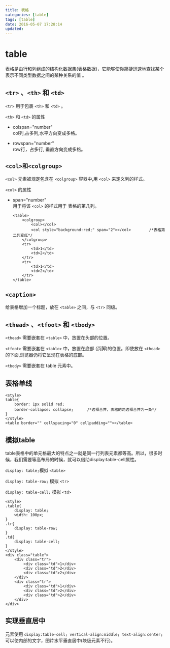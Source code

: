 ```yaml
---
title: 表格
categories: [table]
tags: [table]
date: 2016-05-07 17:28:14
updated:
---
```


# table
表格是由行和列组成的结构化数据集(表格数据)，它能够使你简捷迅速地查找某个表示不同类型数据之间的某种关系的值 。

## `<tr>` 、`<th>` 和 `<td>`
`<tr>` 用于包裹 `<th>` 和 `<td>` 。

`<th>` 和 `<td>` 的属性
* colspan="number"  
col列,占多列,水平方向变成多格。

* rowspan="number"  
row行，占多行,	垂直方向变成多格。

## `<col>和<colgroup>`
`<col>` 元素被规定包含在 `<colgroup>` 容器中,用 `<col>` 来定义列的样式。

`<col>` 的属性
* span="number"  
用于将该 `<col>` 的样式用于
表格的第几列。
    ```
    <table>
        <colgroup>
            <col></col>
            <col style="background:red;" span="2"></col>        /*表格第二列变红*/
        </colgroup>
        <tr>
            <td>1</td>
            <td>2</td>
        </tr>
        <tr>
            <td>1</td>
            <td>2</td>
        </tr>
    </table>
    ```

## `<caption>`
给表格增加一个标题，放在 `<table>` 之间，与 `<tr>` 同级。

## `<thead>` 、`<tfoot>` 和 `<tbody>`
`<thead>` 需要嵌套在 `<table>` 中，放置在头部的位置。

`<tfoot>` 需要嵌套在 `<table>` 中，放置在底部 (页脚)的位置。即使放在 `<thead>` 的下面,浏览器仍将它呈现在表格的底部。

`<tbody>` 需要嵌套在 table 元素中。

## 表格单线
```
<style>
table{
    border: 1px solid red;
    border-collapse: collapse;      /*边框合并，表格的两边框合并为一条*/
}
</style>
<table border="" cellspacing="0" cellpadding=""></table>
```

## 模拟table
table表格中的单元格最大的特点之一就是同一行列表元素都等高。所以，很多时候，我们需要等高布局的时候，就可以借助display:table-cell属性。

`display: table;`模拟 `<table>`

`display: table-row;` 模拟 `<tr>`

`display: table-cell;` 模拟 `<td>`

```
<style>
.table{
    display: table;
    width: 100px;
}
.tr{
    display: table-row;
}
.td{
    display: table-cell;
}
</style>
<div class="table">
    <div class="tr">
        <div class="td">1</div>
        <div class="td">2</div>
        <div class="td">2</div>
    </div>
    <div class="tr">
        <div class="td">1</div>
        <div class="td">2</div>
        <div class="td">2</div>
    </div>
</div>
```

## 实现垂直居中
元素使用 `display:table-cell;
        vertical-align:middle;
        text-align:center;`
        可以使内部的文字，图片水平垂直居中(块级元素不行)。
        



